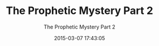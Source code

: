 ---
post: true
layout: post
lang: en
categories:
    - en
date:   2015-03-07 17:43:05
title:  "The Prophetic Mystery Part 2"
subtitle: "The Prophetic Mystery Part 2"
summary: "Most Christians want more of God's power in their lives  but never do the one specific thing the Bible says will bring it. Hear what the bible has to say about one of the most neglected ways to fast track our relationship with the Lord."
audio: <iframe width="100%" height="166" scrolling="no" frameborder="no" src="https://w.soundcloud.com/player/?url=https%3A//api.soundcloud.com/tracks/195260771&amp;color=ff5500&amp;auto_play=false&amp;hide_related=false&amp;show_comments=true&amp;show_user=true&amp;show_reposts=false"></iframe>
duration: 53:21
length: 78518856
link: https://s3-us-west-2.amazonaws.com/ironradioshow/%234+Prophetic+Mystery+Part+2+(English).mp3
keywords: "satan anti-Christ church portuguese mystery prophetic prophecy end  times israel jerusalem Jesus isaiah radio sara brazil saturday do something diferent fast fasting power God Lord programa ferro iron radio show"
keywords-pt: "satan anti-Christ church portuguese mystery prophetic prophecy end  times israel jerusalem Jesus isaiah radio sara brazil saturday do something diferent fast fasting power God Lord programa ferro iron radio show "
---